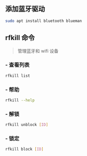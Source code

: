 ## 添加蓝牙驱动
```bash
sudo apt install bluetooth blueman
```
## rfkill 命令
> 管理蓝牙和 wifi 设备
### - 查看列表
```bash
rfkill list
```
### - 帮助
```bash
rfkill --help
```
### - 解锁
```bash
rfkill unblock [ID]
```
### - 锁定
```bash
rfkill block [ID]
```